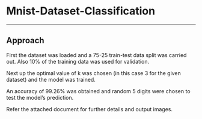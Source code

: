 # Mnist-Dataset-Classification
---------------------------------------------------------------------------------------------------------------------------------------

Approach
---------------------------------------------------------------------------------------------------------

First the dataset was loaded and a 75-25 train-test data split was carried out. Also 10% of the training data was used for validation. 

Next up the optimal value of k was chosen (in this case 3 for the given dataset) and the model was trained. 

An accuracy of 99.26% was obtained and random 5 digits were chosen to test the model’s prediction.



Refer the attached document for further details and output images.
